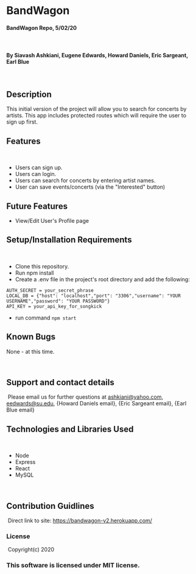 # BandWagon

#### BandWagon Repo, 5/02/20
​
#### By Siavash Ashkiani, Eugene Edwards, Howard Daniels, Eric Sargeant, Earl Blue
​
## Description
This initial version of the project will allow you to search for concerts by artists. This app includes protected routes which will require the user to sign up first. 

## Features
​
* Users can sign up.
* Users can login.
* Users can search for concerts by entering artist names.
* User can save events/concerts (via the "Interested" button)

## Future Features
* View/Edit User's Profile page


## Setup/Installation Requirements
​
* Clone this repository.
* Run npm install
* Create a .env file in the project's root directory and add the following:
```
AUTH_SECRET = your_secret_phrase
LOCAL_DB = {"host": "localhost","port": "3306","username": "YOUR USERNAME","password": "YOUR PASSWORD"}
API_KEY = your_api_key_for_songkick
```
* run command
​``` npm start ```
​
## Known Bugs

None - at this time​.

​
## Support and contact details
​
Please email us for further questions at ashkiani@yahoo.com, eedwards@su.edu, {Howard Daniels email}, {Eric Sargeant email}, {Earl Blue email}
​
## Technologies and Libraries Used
​
* Node
* Express
* React
* MySQL
 
​
## Contribution Guidlines 
​
Direct link to site: 
https://bandwagon-v2.herokuapp.com/
​
### License
​
Copyright(c) 2020 
​
### This software is licensed under MIT license.
